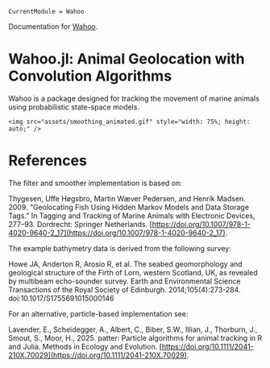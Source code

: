 ```@meta
CurrentModule = Wahoo
```
Documentation for [Wahoo](https://github.com/scheidan/Wahoo.jl).



# Wahoo.jl: Animal Geolocation with Convolution Algorithms

Wahoo is a package designed for tracking the movement of marine
animals using probabilistic state-space models.

```@raw html
<img src="assets/smoothing_animated.gif" style="width: 75%; height: auto;" />
```


# References

The filter and smoother implementation is based on:

Thygesen, Uffe Høgsbro, Martin Wæver Pedersen, and Henrik
Madsen. 2009. “Geolocating Fish Using Hidden Markov Models and Data Storage Tags.” In Tagging and Tracking of Marine Animals with Electronic Devices, 277–93. Dordrecht: Springer Netherlands. [https://doi.org/10.1007/978-1-4020-9640-2_17](https://doi.org/10.1007/978-1-4020-9640-2_17).


The example bathymetry data is derived from the following survey:

Howe JA, Anderton R, Arosio R, et al. The seabed geomorphology and geological structure of the Firth of Lorn, western Scotland, UK, as revealed by multibeam echo-sounder survey. Earth and Environmental Science Transactions of the Royal Society of Edinburgh. 2014;105(4):273-284. doi:10.1017/S1755691015000146


For an alternative, particle-based implementation see:

Lavender, E., Scheidegger, A., Albert, C., Biber, S.W., Illian, J., Thorburn, J., Smout, S., Moor, H., 2025. patter: Particle algorithms for animal tracking in R and Julia. Methods in Ecology and Evolution. [https://doi.org/10.1111/2041-210X.70029](https://doi.org/10.1111/2041-210X.70029).
